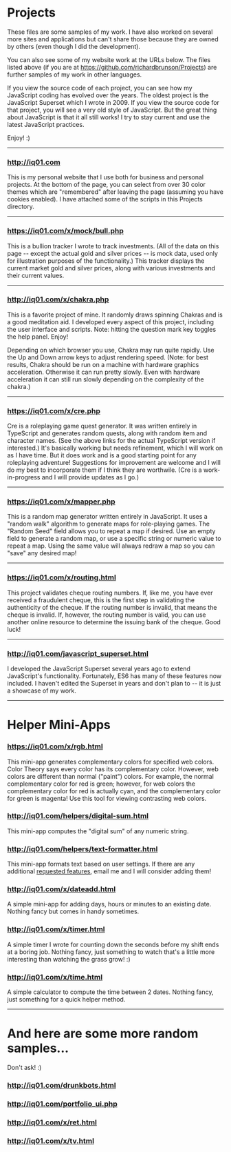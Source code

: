 # Projects
These files are some samples of my work.
I have also worked on several more sites and applications but can't share those because they are owned by others (even though I did the development).

You can also see some of my website work at the URLs below.
The files listed above (if you are at https://github.com/richardbrunson/Projects) are further samples of my work in other languages.

If you view the source code of each project, you can see how my JavaScript coding has evolved over the years.
The oldest project is the JavaScript Superset which I wrote in 2009.
If you view the source code for that project, you will see a very old style of JavaScript.
But the great thing about JavaScript is that it all still works!
I try to stay current and use the latest JavaScript practices. 

Enjoy! :) 

---

### http://iq01.com

This is my personal website that I use both for business and personal projects.
At the bottom of the page, you can select from over 30 color themes which are "remembered" after leaving the page (assuming you have cookies enabled).
I have attached some of the scripts in this Projects directory.

---

### https://iq01.com/x/mock/bull.php

This is a bullion tracker I wrote to track investments.
(All of the data on this page -- except the actual gold and silver prices -- is mock data, used only for illustration purposes of the functionality.)
This tracker displays the current market gold and silver prices, along with various investments and their current values.

---

### http://iq01.com/x/chakra.php

This is a favorite project of mine. 
It randomly draws spinning Chakras and is a good meditation aid. 
I developed every aspect of this project, including the user interface and scripts. 
Note: hitting the question mark key toggles the help panel. Enjoy!

Depending on which browser you use, Chakra may run quite rapidly. 
Use the Up and Down arrow keys to adjust rendering speed.
(Note: for best results, Chakra should be run on a machine with hardware graphics acceleration. 
Otherwise it can run pretty slowly. Even with hardware acceleration it can still run slowly depending on the complexity of the chakra.)

---

### https://iq01.com/x/cre.php

Cre is a roleplaying game quest generator.
It was written entirely in TypeScript and generates random quests, along with random item and character names.
(See the above links for the actual TypeScript version if interested.)
It's basically working but needs refinement, which I will work on as I have time.
But it does work and is a good starting point for any roleplaying adventure!
Suggestions for improvement are welcome and I will do my best to incorporate them if I think they are worthwile.
(Cre is a work-in-progress and I will provide updates as I go.)

---

### https://iq01.com/x/mapper.php

This is a random map generator written entirely in JavaScript.
It uses a "random walk" algorithm to generate maps for role-playing games.
The "Random Seed" field allows you to repeat a map if desired.
Use an empty field to generate a random map, or use a specific string or numeric value to repeat a map.
Using the same value will always redraw a map so you can "save" any desired map!

---

### https://iq01.com/x/routing.html

This project validates cheque routing numbers.
If, like me, you have ever received a fraudulent cheque, this is the first step in validating the authenticity of the cheque.
If the routing number is invalid, that means the cheque is invalid.
If, however, the routing number is valid, you can use another online resource to determine the issuing bank of the cheque.
Good luck!

---

### http://iq01.com/javascript_superset.html

I developed the JavaScript Superset several years ago to extend JavaScript's functionality.
Fortunately, ES6 has many of these features now included.
I haven't edited the Superset in years and don't plan to -- it is just a showcase of my work.

---

# Helper Mini-Apps

### https://iq01.com/x/rgb.html

This mini-app generates complementary colors for specified web colors. 
Color Theory says every color has its complementary color. However, web colors are different than normal ("paint") colors.
For example, the normal complementary color for red is green; however, for web colors the complementary color for red is actually cyan,
and the complementary color for green is magenta!
Use this tool for viewing contrasting web colors.

### http://iq01.com/helpers/digital-sum.html

This mini-app computes the "digital sum" of any numeric string.

### http://iq01.com/helpers/text-formatter.html

This mini-app formats text based on user settings.
If there are any additional [requested features](mailto:helper-request@iq01.com), email me and I will consider adding them!

### http://iq01.com/x/dateadd.html

A simple mini-app for adding days, hours or minutes to an existing date. Nothing fancy but comes in handy sometimes.

### http://iq01.com/x/timer.html

A simple timer I wrote for counting down the seconds before my shift ends at a boring job.
Nothing fancy, just something to watch that's a little more interesting than watching the grass grow! :) 

### http://iq01.com/x/time.html

A simple calculator to compute the time between 2 dates. 
Nothing fancy, just something for a quick helper method.

---

# And here are some more random samples...
Don't ask! :) 

### http://iq01.com/drunkbots.html

### http://iq01.com/portfolio_ui.php

### http://iq01.com/x/ret.html

### http://iq01.com/x/tv.html

